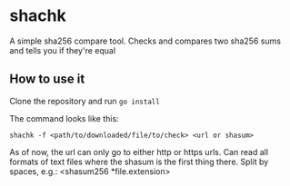 # shachk
A simple sha256 compare tool. Checks and compares two sha256 sums and tells you if they're equal

## How to use it

Clone the repository and run `go install`

The command looks like this:

`shachk -f <path/to/downloaded/file/to/check> <url or shasum>`

As of now, the url can only go to either http or https urls. 
Can read all formats of text files where the shasum is the first thing there. Split by spaces, e.g.: <shasum256 *file.extension>
